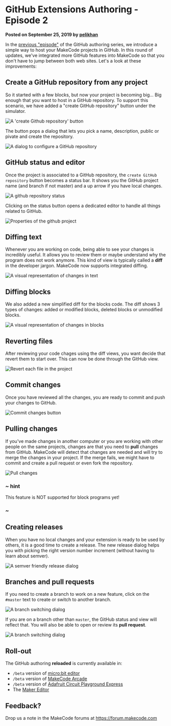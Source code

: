 # GitHub Extensions Authoring - Episode 2

**Posted on September 25, 2019 by [pelikhan](https://github.com/pelikhan)**

In the [previous "episode"](/blog/github-packages) of the GitHub authoring series, we introduce a simple way to host your MakeCode projects in GitHub. In this round of updates, we've integrated more GitHub features into MakeCode so that you don't have to jump between both web sites. Let's a look at these improvements:

## Create a GitHub repository from any project

So it started with a few blocks, but now your project is becoming big... Big enough that you want to host in a GitHub repository. To support this scenario, we have added a "create GitHub repository" button under the simulator.

![A 'create Github repository' button](/docs/static/blog/github-extensions-reloaded/createrepo.png)

The button pops a dialog that lets you pick a name, description, public or pivate and create the repository.

![A dialog to configure a GitHub repository](/docs/static/blog/github-extensions-reloaded/createrepodialog.png)

## GitHub status and editor

Once the project is associated to a GitHub repository, the ``create GitHub repository`` button becomes a status bar.
It shows you the GitHub project name (and branch if not master) and a up arrow if you have local changes.

![A github repository status](/docs/static/blog/github-extensions-reloaded/githubstatus.png)

Clicking on the status button opens a dedicated editor to handle all things related to GitHub.

![Properties of the github project](/docs/static/blog/github-extensions-reloaded/githubview.png)

## Diffing text

Whenever you are working on code, being able to see your changes is incredibly useful. It allows you to review them or maybe understand why the program does not work anymore. This kind of view is typically called a **diff** in the developer jargon. MakeCode now supports integrated diffing.

![A visual representation of changes in text](/docs/static/blog/github-extensions-reloaded/textdiff.png)


## Diffing blocks

We also added a new simplified diff for the blocks code. The diff shows 3 types of changes: added or modified blocks, deleted blocks or unmodified blocks.

![A visual representation of changes in blocks](/docs/static/blog/github-extensions-reloaded/blocksdiff.png)

## Reverting files

After reviewing your code chages using the diff views, you want decide that revert them to start over. This can now be done through the GitHub view.

![Revert each file in the project](/docs/static/blog/github-extensions-reloaded/revertbutton.png)

## Commit changes

Once you have reviewed all the changes, you are ready to commit and push your changes to GitHub.

![Commit changes button](/docs/static/blog/github-extensions-reloaded/commitchanges.png)

## Pulling changes

If you've made changes in another computer or you are working with other people on the same projects, changes are that you need to **pull** changes from GitHub. MakeCode will detect that changes are needed and will try to merge the changes in your project. If the merge fails, we might have to commit and create a pull request or even fork the repository.

![Pull changes](/docs/static/blog/github-extensions-reloaded/pullchanges.png)

### ~ hint

This feature is NOT supported for block programs yet!

### ~


## Creating releases

When you have no local changes and your extension is ready to be used by others, it is a good time to create a release.
The new release dialog helps you with picking the right version number increment (without having to learn about semver).

![A semver friendly release dialog](/docs/static/blog/github-extensions-reloaded/pickrelease.png)

## Branches and pull requests

If you need to create a branch to work on a new feature, click on the ``#master`` text to create or switch to another branch.

![A branch switching dialog](/docs/static/blog/github-extensions-reloaded/branches.png)

If you are on a branch other than ``master``, the GitHub status and view will reflect that. You will also be able to open or review its **pull request**.

![A branch switching dialog](/docs/static/blog/github-extensions-reloaded/branchstatus.png)

## Roll-out

The GitHub authoring **reloaded** is currently available in:

* `/beta` version of [micro:bit editor](https://makecode.microbit.org/beta)
* `/beta` version of [MakeCode Arcade](https://arcade.makecode.com/beta)
* `/beta` version of [Adafruit Circuit Playground Express](https://makecode.adafruit.com/beta)
* The [Maker Editor](https://maker.makecode.com)

## Feedback?

Drop us a note in the MakeCode forums at https://forum.makecode.com 
